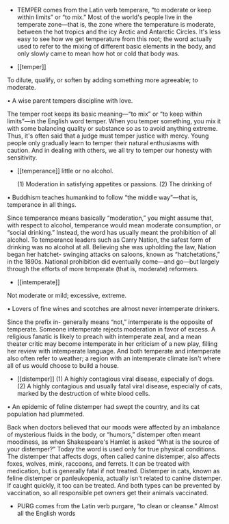 - TEMPER  comes  from  the  Latin  verb  temperare,  “to  moderate  or  keep  within  limits”  or  “to  mix.”
Most  of  the  world's  people  live  in  the  temperate zone—that is, the zone where the temperature  is
moderate, between the hot tropics and the icy Arctic and Antarctic Circles. It's less easy to see how
we get temperature  from  this  root;  the  word  actually  used  to  refer  to  the  mixing  of  different  basic
elements in the body, and only slowly came to mean how hot or cold that body was.

- [[temper]] 

 To dilute, qualify, or soften by adding something more agreeable; to moderate. 

• A wise parent tempers discipline with love. 

The temper root keeps its basic meaning—“to mix” or “to keep within limits”—in the English word
temper.  When  you  temper  something,  you  mix  it  with  some  balancing  quality  or  substance  so  as  to
avoid  anything  extreme.  Thus,  it's  often  said  that  a  judge  must  temper  justice  with  mercy.  Young
people  only  gradually  learn  to  temper  their  natural  enthusiasms  with  caution.  And  in  dealing  with
others, we all try to temper our honesty with sensitivity.

- [[temperance]] 
little or no alcohol. 

  (1)  Moderation  in  satisfying  appetites  or  passions.  (2)  The  drinking  of

• Buddhism teaches humankind to follow “the middle way”—that is, temperance in all things. 

Since  temperance  means  basically  “moderation,”  you  might  assume  that,  with  respect  to  alcohol,
temperance would mean moderate consumption, or “social drinking.” Instead, the word has usually
meant the prohibition of all alcohol. To temperance leaders such as Carry Nation, the safest form of
drinking  was  no  alcohol  at  all.  Believing  she  was  upholding  the  law,  Nation  began  her  hatchet-
swinging  attacks  on  saloons,  known  as  “hatchetations,”  in  the  1890s.  National  prohibition  did
eventually  come—and  go—but  largely  through  the  efforts  of  more  temperate  (that  is,  moderate)
reformers.

- [[intemperate]] 

 Not moderate or mild; excessive, extreme. 

• Lovers of fine wines and scotches are almost never intemperate drinkers. 

Since  the  prefix  in-  generally  means  “not,”  intemperate  is  the  opposite  of  temperate.  Someone
intemperate  rejects  moderation  in  favor  of  excess.  A  religious  fanatic  is  likely  to  preach  with
intemperate zeal, and a mean theater critic may become intemperate in her criticism of a new play,
filling her review with intemperate language. And both temperate and intemperate also often refer to
weather; a region with an intemperate climate isn't where all of us would choose to build a house.

- [[distemper]] 
  (1)  A  highly  contagious  viral  disease,  especially  of  dogs.  (2)  A  highly
contagious  and  usually  fatal  viral  disease,  especially  of  cats,  marked  by  the  destruction  of  white
blood cells. 

• An epidemic of feline distemper had swept the country, and its cat population had plummeted. 

Back when doctors believed that our moods were affected by an imbalance of mysterious fluids in the
body, or “humors,” distemper often meant moodiness, as when Shakespeare's Hamlet is asked “What
is  the  source  of  your  distemper?”  Today  the  word  is  used  only  for  true  physical  conditions.  The
distemper that affects dogs, often called canine distemper, also affects foxes, wolves, mink, raccoons,
and ferrets. It can be treated with medication, but is generally fatal if not treated. Distemper in cats,
known  as  feline  distemper  or  panleukopenia,  actually  isn't  related  to  canine  distemper.  If  caught
quickly, it too can be treated. And both types can be prevented by vaccination, so all responsible pet
owners get their animals vaccinated.

- PURG  comes  from  the  Latin  verb  purgare,  “to  clean  or  cleanse.”  Almost  all  the  English  words
